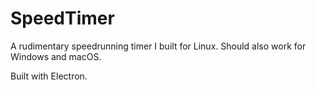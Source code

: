 # SpeedTimer

A rudimentary speedrunning timer I built for Linux. Should also work
for Windows and macOS.

Built with Electron.
